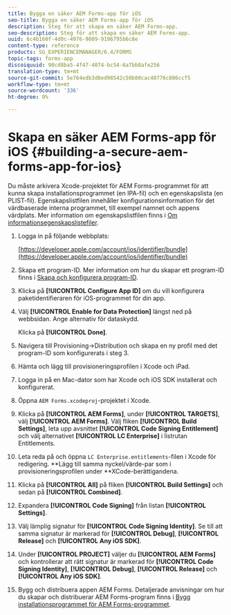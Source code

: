 ```yaml
---
title: Bygga en säker AEM Forms-app för iOS
seo-title: Bygga en säker AEM Forms-app för iOS
description: Steg för att skapa en säker AEM Forms-app.
seo-description: Steg för att skapa en säker AEM Forms-app.
uuid: 6c4b160f-4d0c-4976-9609-9196795b6c8e
content-type: reference
products: SG_EXPERIENCEMANAGER/6.4/FORMS
topic-tags: forms-app
discoiquuid: 90cd8ba5-4f47-4074-bc54-6a7bb8afe256
translation-type: tm+mt
source-git-commit: 5e764edb3d8ed98542c50b80cac40776c886ccf5
workflow-type: tm+mt
source-wordcount: '336'
ht-degree: 0%

---
```



# Skapa en säker AEM Forms-app för iOS {#building-a-secure-aem-forms-app-for-ios}

Du måste arkivera Xcode-projektet för AEM Forms-programmet för att kunna skapa installationsprogrammet (en IPA-fil) och en egenskapslista (en PLIST-fil). Egenskapslistfilen innehåller konfigurationsinformation för det värdbaserade interna programmet, till exempel namnet och appens värdplats. Mer information om egenskapslistfilen finns i [Om informationsegenskapslistefiler](https://developer.apple.com/library/ios/#documentation/general/Reference/InfoPlistKeyReference/Articles/AboutInformationPropertyListFiles.html).

1. Logga in på följande webbplats:

   [https://developer.apple.com/account/ios/identifier/bundle](https://developer.apple.com/account/ios/identifier/bundle)

1. Skapa ett program-ID. Mer information om hur du skapar ett program-ID finns i [Skapa och konfigurera program-ID](https://developer.apple.com/library/ios/documentation/IDEs/Conceptual/AppDistributionGuide/MaintainingProfiles/MaintainingProfiles.html).
1. Klicka på **[!UICONTROL Configure App ID]** om du vill konfigurera paketidentifieraren för iOS-programmet för din app.
1. Välj **[!UICONTROL Enable for Data Protection]** längst ned på webbsidan. Ange alternativ för dataskydd.

   Klicka på **[!UICONTROL Done]**.

1. Navigera till Provisioning->Distribution och skapa en ny profil med det program-ID som konfigurerats i steg 3.
1. Hämta och lägg till provisioneringsprofilen i Xcode och iPad.
1. Logga in på en Mac-dator som har Xcode och iOS SDK installerat och konfigurerat.
1. Öppna `AEM Forms.xcodeproj`-projektet i Xcode.
1. Klicka på **[!UICONTROL AEM Forms]**, under **[!UICONTROL TARGETS]**, välj **[!UICONTROL AEM Forms]**. Välj fliken **[!UICONTROL Build Settings]**, leta upp avsnittet **[!UICONTROL Code Signing Entitlement]** och välj alternativet **[!UICONTROL LC Enterprise]** i listrutan Entitlements.
1. Leta reda på och öppna `LC Enterprise.entitlements`-filen i Xcode för redigering. **Lägg till samma nyckel/värde-par som i provisioneringsprofilen under **XCode-berättigandena.
1. Klicka på **[!UICONTROL All]** på fliken **[!UICONTROL Build Settings]** och sedan på **[!UICONTROL Combined]**.
1. Expandera **[!UICONTROL Code Signing]** från listan **[!UICONTROL Settings]**.
1. Välj lämplig signatur för **[!UICONTROL Code Signing Identity]**. Se till att samma signatur är markerad för **[!UICONTROL Debug]**, **[!UICONTROL Release]** och **[!UICONTROL Any iOS SDK]**.
1. Under **[!UICONTROL PROJECT]** väljer du **[!UICONTROL AEM Forms]** och kontrollerar att rätt signatur är markerad för **[!UICONTROL Code Signing Identity]**, **[!UICONTROL Debug]**, **[!UICONTROL Release]** och **[!UICONTROL Any iOS SDK]**.
1. Bygg och distribuera appen AEM Forms. Detaljerade anvisningar om hur du skapar och distribuerar AEM Forms-program finns i [Bygg installationsprogrammet för AEM Forms-programmet](setup-xcode-project-build-installer.md#build-the-installer-for-the-mobile-workspace-app).
